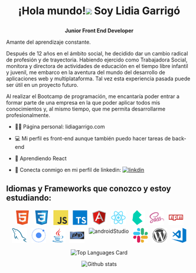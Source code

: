 # <p align=center> ¡Hola mundo!<img src="https://raw.githubusercontent.com/MartinHeinz/MartinHeinz/master/wave.gif" width="30px"> Soy Lidia Garrigó </p>
**<p align=center> Junior Front End Developer </p>**


Amante del aprendizaje constante.

Después de 12 años en el ámbito social, he decidido dar un cambio radical de profesión y de trayectoria. Habiendo ejercido como Trabajadora Social, monitora y directora de actividades de educación en el tiempo libre infantil y juvenil, me embarco en la aventura del mundo del desarrollo de aplicaciones web y multiplataforma. Tal vez esta experiencia pasada puede ser útil en un proyecto futuro.

Al realizar el Bootcamp de programación, me encantaría poder entrar a formar parte de una empresa en la que poder aplicar todos mis conocimientos y, al mismo tiempo, que me permita desarrollarme profesionalmente.


- 👨‍💻  Página personal: lidiagarrigo.com

- 💻  Mi perfil es front-end aunque también puedo hacer tareas de back-end

- 🌱  Aprendiendo React

- 🤝  Conecta conmigo en mi perfil de linkedin: <a href="https://www.linkedin.com/in/lidia-garrig%C3%B3/" target="_blank"><img src="https://img.shields.io/badge/LinkedIn-0077B5?style=for-the-badge&logo=linkedin&logoColor=white" alt="linkdin"></a>

## Idiomas y Frameworks que conozco y estoy estudiando:
<p align="center">
<img src="https://raw.githubusercontent.com/devicons/devicon/9f4f5cdb393299a81125eb5127929ea7bfe42889/icons/html5/html5-original.svg" alt="html" height="40" style="vertical-align:top; margin:4px">
<img src="https://raw.githubusercontent.com/devicons/devicon/9f4f5cdb393299a81125eb5127929ea7bfe42889/icons/css3/css3-original.svg" alt="css" height="40" style="vertical-align:top; margin:4px">
<img src="https://raw.githubusercontent.com/github/explore/80688e429a7d4ef2fca1e82350fe8e3517d3494d/topics/javascript/javascript.png" alt="Javascript" height="40" style="vertical-align:top; margin:4px">
<img src="https://raw.githubusercontent.com/devicons/devicon/9f4f5cdb393299a81125eb5127929ea7bfe42889/icons/typescript/typescript-original.svg" alt="typescript" height="40" style="vertical-align:top; margin:4px">
<img src="https://raw.githubusercontent.com/devicons/devicon/9f4f5cdb393299a81125eb5127929ea7bfe42889/icons/angularjs/angularjs-original.svg" alt="angular" height="40" style="vertical-align:top; margin:4px">
  <img src="https://raw.githubusercontent.com/devicons/devicon/9f4f5cdb393299a81125eb5127929ea7bfe42889/icons/react/react-original.svg" alt="react" height="40" style="vertical-align:top; margin:4px">
<img src="https://raw.githubusercontent.com/devicons/devicon/9f4f5cdb393299a81125eb5127929ea7bfe42889/icons/bulma/bulma-plain.svg" alt="bulma" height="40" style="vertical-align:top; margin:4px">
  <img src="https://raw.githubusercontent.com/devicons/devicon/9f4f5cdb393299a81125eb5127929ea7bfe42889/icons/sass/sass-original.svg" alt="sass" height="40" style="vertical-align:top; margin:4px">
  <img src="https://raw.githubusercontent.com/devicons/devicon/9f4f5cdb393299a81125eb5127929ea7bfe42889/icons/npm/npm-original-wordmark.svg" alt="npm" height="40" style="vertical-align:top; margin:4px">
  <img src="https://raw.githubusercontent.com/devicons/devicon/9f4f5cdb393299a81125eb5127929ea7bfe42889/icons/mysql/mysql-original.svg" alt="mysql" height="40" style="vertical-align:top; margin:4px">
  <img src="https://raw.githubusercontent.com/devicons/devicon/9f4f5cdb393299a81125eb5127929ea7bfe42889/icons/ionic/ionic-original.svg" alt="ionic" height="40" style="vertical-align:top; margin:4px">
  <img src="https://raw.githubusercontent.com/devicons/devicon/9f4f5cdb393299a81125eb5127929ea7bfe42889/icons/java/java-original.svg" alt="java" height="40" style="vertical-align:top; margin:4px">
  <img src="https://raw.githubusercontent.com/devicons/devicon/9f4f5cdb393299a81125eb5127929ea7bfe42889/icons/php/php-original.svg" alt="php" height="40" style="vertical-align:top; margin:4px">
   <img src="https://developer.android.com/studio/images/studio-icon.svg?hl=es" alt="androidStudio" height="40" style="vertical-align:top; margin:4px"> 
    <img src="https://raw.githubusercontent.com/devicons/devicon/9f4f5cdb393299a81125eb5127929ea7bfe42889/icons/slack/slack-original.svg" alt="slack" height="40" style="vertical-align:top; margin:4px"> 
    <img src="https://raw.githubusercontent.com/devicons/devicon/9f4f5cdb393299a81125eb5127929ea7bfe42889/icons/wordpress/wordpress-plain.svg" alt="wordpress" height="40" style="vertical-align:top; margin:4px">
  <img src="https://raw.githubusercontent.com/github/explore/80688e429a7d4ef2fca1e82350fe8e3517d3494d/topics/visual-studio-code/visual-studio-code.png" alt="VS Code" height="40" style="vertical-align:top; margin:4px"> 

</p>

<div align=center>

![Top Languages Card](https://github-readme-stats.vercel.app/api/top-langs/?username=lidiagarrigo&layout=compact)
  
![Github stats](https://github-readme-stats.vercel.app/api?username=lidiagarrigo&theme=highcontrast&show_icons=true&count_private=true)

</div>
